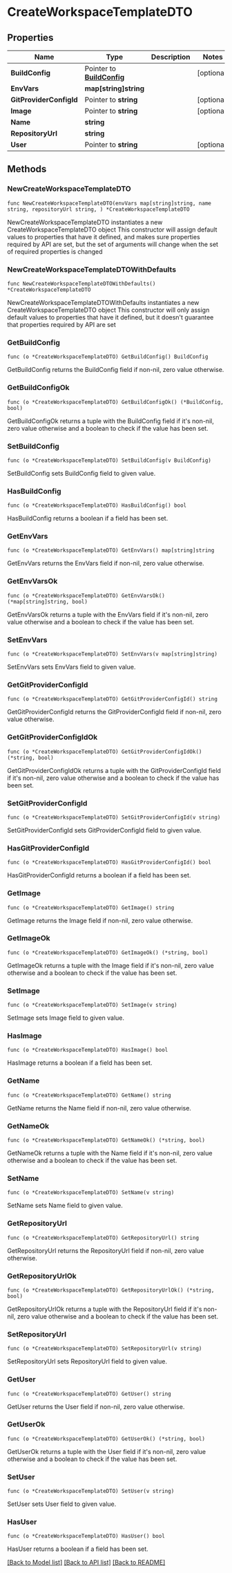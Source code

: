 # CreateWorkspaceTemplateDTO

## Properties

Name | Type | Description | Notes
------------ | ------------- | ------------- | -------------
**BuildConfig** | Pointer to [**BuildConfig**](BuildConfig.md) |  | [optional] 
**EnvVars** | **map[string]string** |  | 
**GitProviderConfigId** | Pointer to **string** |  | [optional] 
**Image** | Pointer to **string** |  | [optional] 
**Name** | **string** |  | 
**RepositoryUrl** | **string** |  | 
**User** | Pointer to **string** |  | [optional] 

## Methods

### NewCreateWorkspaceTemplateDTO

`func NewCreateWorkspaceTemplateDTO(envVars map[string]string, name string, repositoryUrl string, ) *CreateWorkspaceTemplateDTO`

NewCreateWorkspaceTemplateDTO instantiates a new CreateWorkspaceTemplateDTO object
This constructor will assign default values to properties that have it defined,
and makes sure properties required by API are set, but the set of arguments
will change when the set of required properties is changed

### NewCreateWorkspaceTemplateDTOWithDefaults

`func NewCreateWorkspaceTemplateDTOWithDefaults() *CreateWorkspaceTemplateDTO`

NewCreateWorkspaceTemplateDTOWithDefaults instantiates a new CreateWorkspaceTemplateDTO object
This constructor will only assign default values to properties that have it defined,
but it doesn't guarantee that properties required by API are set

### GetBuildConfig

`func (o *CreateWorkspaceTemplateDTO) GetBuildConfig() BuildConfig`

GetBuildConfig returns the BuildConfig field if non-nil, zero value otherwise.

### GetBuildConfigOk

`func (o *CreateWorkspaceTemplateDTO) GetBuildConfigOk() (*BuildConfig, bool)`

GetBuildConfigOk returns a tuple with the BuildConfig field if it's non-nil, zero value otherwise
and a boolean to check if the value has been set.

### SetBuildConfig

`func (o *CreateWorkspaceTemplateDTO) SetBuildConfig(v BuildConfig)`

SetBuildConfig sets BuildConfig field to given value.

### HasBuildConfig

`func (o *CreateWorkspaceTemplateDTO) HasBuildConfig() bool`

HasBuildConfig returns a boolean if a field has been set.

### GetEnvVars

`func (o *CreateWorkspaceTemplateDTO) GetEnvVars() map[string]string`

GetEnvVars returns the EnvVars field if non-nil, zero value otherwise.

### GetEnvVarsOk

`func (o *CreateWorkspaceTemplateDTO) GetEnvVarsOk() (*map[string]string, bool)`

GetEnvVarsOk returns a tuple with the EnvVars field if it's non-nil, zero value otherwise
and a boolean to check if the value has been set.

### SetEnvVars

`func (o *CreateWorkspaceTemplateDTO) SetEnvVars(v map[string]string)`

SetEnvVars sets EnvVars field to given value.


### GetGitProviderConfigId

`func (o *CreateWorkspaceTemplateDTO) GetGitProviderConfigId() string`

GetGitProviderConfigId returns the GitProviderConfigId field if non-nil, zero value otherwise.

### GetGitProviderConfigIdOk

`func (o *CreateWorkspaceTemplateDTO) GetGitProviderConfigIdOk() (*string, bool)`

GetGitProviderConfigIdOk returns a tuple with the GitProviderConfigId field if it's non-nil, zero value otherwise
and a boolean to check if the value has been set.

### SetGitProviderConfigId

`func (o *CreateWorkspaceTemplateDTO) SetGitProviderConfigId(v string)`

SetGitProviderConfigId sets GitProviderConfigId field to given value.

### HasGitProviderConfigId

`func (o *CreateWorkspaceTemplateDTO) HasGitProviderConfigId() bool`

HasGitProviderConfigId returns a boolean if a field has been set.

### GetImage

`func (o *CreateWorkspaceTemplateDTO) GetImage() string`

GetImage returns the Image field if non-nil, zero value otherwise.

### GetImageOk

`func (o *CreateWorkspaceTemplateDTO) GetImageOk() (*string, bool)`

GetImageOk returns a tuple with the Image field if it's non-nil, zero value otherwise
and a boolean to check if the value has been set.

### SetImage

`func (o *CreateWorkspaceTemplateDTO) SetImage(v string)`

SetImage sets Image field to given value.

### HasImage

`func (o *CreateWorkspaceTemplateDTO) HasImage() bool`

HasImage returns a boolean if a field has been set.

### GetName

`func (o *CreateWorkspaceTemplateDTO) GetName() string`

GetName returns the Name field if non-nil, zero value otherwise.

### GetNameOk

`func (o *CreateWorkspaceTemplateDTO) GetNameOk() (*string, bool)`

GetNameOk returns a tuple with the Name field if it's non-nil, zero value otherwise
and a boolean to check if the value has been set.

### SetName

`func (o *CreateWorkspaceTemplateDTO) SetName(v string)`

SetName sets Name field to given value.


### GetRepositoryUrl

`func (o *CreateWorkspaceTemplateDTO) GetRepositoryUrl() string`

GetRepositoryUrl returns the RepositoryUrl field if non-nil, zero value otherwise.

### GetRepositoryUrlOk

`func (o *CreateWorkspaceTemplateDTO) GetRepositoryUrlOk() (*string, bool)`

GetRepositoryUrlOk returns a tuple with the RepositoryUrl field if it's non-nil, zero value otherwise
and a boolean to check if the value has been set.

### SetRepositoryUrl

`func (o *CreateWorkspaceTemplateDTO) SetRepositoryUrl(v string)`

SetRepositoryUrl sets RepositoryUrl field to given value.


### GetUser

`func (o *CreateWorkspaceTemplateDTO) GetUser() string`

GetUser returns the User field if non-nil, zero value otherwise.

### GetUserOk

`func (o *CreateWorkspaceTemplateDTO) GetUserOk() (*string, bool)`

GetUserOk returns a tuple with the User field if it's non-nil, zero value otherwise
and a boolean to check if the value has been set.

### SetUser

`func (o *CreateWorkspaceTemplateDTO) SetUser(v string)`

SetUser sets User field to given value.

### HasUser

`func (o *CreateWorkspaceTemplateDTO) HasUser() bool`

HasUser returns a boolean if a field has been set.


[[Back to Model list]](../README.md#documentation-for-models) [[Back to API list]](../README.md#documentation-for-api-endpoints) [[Back to README]](../README.md)


